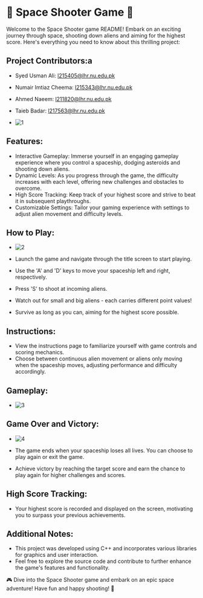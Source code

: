 # 🚀 Space Shooter Game 🌌

Welcome to the Space Shooter game README! Embark on an exciting journey through space, shooting down aliens and aiming for the highest score. Here's everything you need to know about this thrilling project:

## Project Contributors:a
- Syed Usman Ali: l215405@lhr.nu.edu.pk
- Numair Imtiaz Cheema: l215343@lhr.nu.edu.pk
- Ahmed Naeem: l211820@lhr.nu.edu.pk
- Taieb Badar: l217563@lhr.nu.edu.pk

- ![1](https://github.com/Usman554433/Space-Shooter/assets/129150855/7691f0c1-3215-4c0a-9ef3-efb2893a59b6)


## Features:
- Interactive Gameplay: Immerse yourself in an engaging gameplay experience where you control a spaceship, dodging asteroids and shooting down aliens.
- Dynamic Levels: As you progress through the game, the difficulty increases with each level, offering new challenges and obstacles to overcome.
- High Score Tracking: Keep track of your highest score and strive to beat it in subsequent playthroughs.
- Customizable Settings: Tailor your gaming experience with settings to adjust alien movement and difficulty levels.

## How to Play:
- ![2](https://github.com/Usman554433/Space-Shooter/assets/129150855/3bf8325e-dfb0-46c6-aa84-bc3dddf1c35f)

- Launch the game and navigate through the title screen to start playing.
- Use the 'A' and 'D' keys to move your spaceship left and right, respectively.
- Press 'S' to shoot at incoming aliens.
- Watch out for small and big aliens - each carries different point values!
- Survive as long as you can, aiming for the highest score possible.

## Instructions:
- View the instructions page to familiarize yourself with game controls and scoring mechanics.
- Choose between continuous alien movement or aliens only moving when the spaceship moves, adjusting performance and difficulty accordingly.

## Gameplay:
- ![3](https://github.com/Usman554433/Space-Shooter/assets/129150855/a5b76e6d-b306-4040-8e13-b7ef3ccbf3a7)

## Game Over and Victory:
- ![4](https://github.com/Usman554433/Space-Shooter/assets/129150855/cd71436d-c03c-4bcc-bd72-7a753340da84)

- The game ends when your spaceship loses all lives. You can choose to play again or exit the game.
- Achieve victory by reaching the target score and earn the chance to play again for higher challenges and scores.

## High Score Tracking:
- Your highest score is recorded and displayed on the screen, motivating you to surpass your previous achievements.

## Additional Notes:
- This project was developed using C++ and incorporates various libraries for graphics and user interaction.
- Feel free to explore the source code and contribute to further enhance the game's features and functionality.

🎮 Dive into the Space Shooter game and embark on an epic space adventure! Have fun and happy shooting! 🔫
